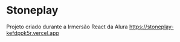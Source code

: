 # Stoneplay
Projeto criado durante a Irmersão React da Alura
https://stoneplay-kefdppk5r.vercel.app
